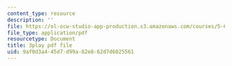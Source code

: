```yaml
---
content_type: resource
description: ''
file: https://ol-ocw-studio-app-production.s3.amazonaws.com/courses/5-60-thermodynamics-kinetics-spring-2008/9af0d3a445d7d99a82e862d7d6025561_gLo958Kdeoo.pdf
file_type: application/pdf
resourcetype: Document
title: 3play pdf file
uid: 9af0d3a4-45d7-d99a-82e8-62d7d6025561
---
```


